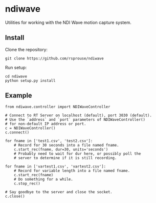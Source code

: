 # ndiwave
Utilities for working with the NDI Wave motion capture system.

## Install

Clone the repository:

    git clone https://github.com/rsprouse/ndiwave

Run setup:

    cd ndiwave
    python setup.py install

## Example

    from ndiwave.controller import NDIWaveController

    # Connect to RT Server on localhost (default), port 3030 (default).
    # Use the `address` and `port` parameters of NDIWaveController()
    # for non-default IP address or port.
    c = NDIWaveController()
    c.connect()

    for fname in ['test1.csv', 'test2.csv']:
        # Record for 30 seconds into a file named fname.
        c.start_rec(fname, dur=30, units='seconds')
        # Probably need to wait for dur here, or possibly poll the
        # server to determine if it is still recording.

    for fname in ['vartest1.csv', 'vartest2.csv']:
        # Record for variable length into a file named fname.
        c.start_rec(fname)
        # Do something for a while.
        c.stop_rec()

    # Say goodbye to the server and close the socket.
    c.close()


